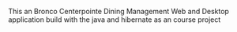 This an Bronco Centerpointe Dining Management Web and Desktop application build with the java and hibernate as an course project
